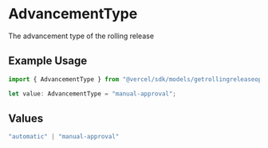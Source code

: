 # AdvancementType

The advancement type of the rolling release

## Example Usage

```typescript
import { AdvancementType } from "@vercel/sdk/models/getrollingreleaseop.js";

let value: AdvancementType = "manual-approval";
```

## Values

```typescript
"automatic" | "manual-approval"
```